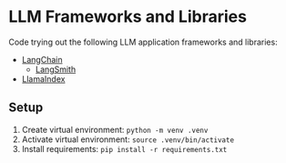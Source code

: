# LLM Frameworks and Libraries

Code trying out the following LLM application frameworks and libraries:

- [LangChain](https://python.langchain.com/docs/get_started/quickstart/)
  - [LangSmith](https://smith.langchain.com)
- [LlamaIndex](https://docs.llamaindex.ai/en/stable/getting_started/starter_example_local/)

## Setup

1. Create virtual environment: `python -m venv .venv`
2. Activate virtual environment: `source .venv/bin/activate`
3. Install requirements: `pip install -r requirements.txt`
